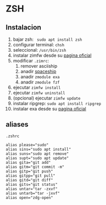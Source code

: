 # ZSH

## Instalacion

1. bajar zsh: ``` sudo apt install zsh```
2. configurar terminal: ```chsh```
3. seleccional: ```/usr/bin/zsh```
4. instalar zimfw desde su [pagina oficial](https://github.com/zimfw/zimfw)
5. modificar ```.zimrc```:
    1. remover asciiship
    2. anadir  [spaceship](https://github.com/spaceship-prompt/spaceship-prompt)
    3. anadir ```zmodule exa```
    4. anadir ```zmodule fzf```
6. ejecutar ```zimfw install```
7. ejecutar ```zimfw uninstall```
8. (opcional) ejecutar ```zimfw update```
9. instalar ripgrep: ```sudo apt install ripgrep```
10. instalar exa desde su [pagina oficial](https://github.com/ogham/exa)

## aliases

```.zshrc```
```
alias please="sudo"
alias sins="sudo apt install"
alias suns="sudo apt remove"
alias supt="sudo apt update"
alias gita="git add"
alias gitm="git commit -m"
alias gitp="git push"
alias gitpp="git pull"
alias gitd="git diff"
alias gits="git status"
alias untar="tar -zxvf"
alias untarb="tar -jxvf"
alias open="zdg-open"
```

